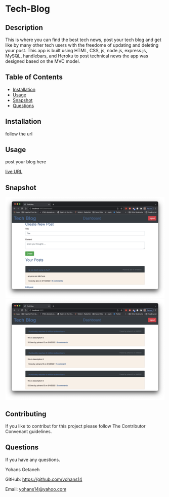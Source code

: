 # Tech-Blog

## Description

This is where you can find the best tech news, post your tech blog and get like by many other tech users with the freedome of updating and deleting your post.
This app is built using HTML, CSS, js, node.js, express.js, MySQL, handlebars, and Heroku to post technical news the app was designed based on the MVC model.

## Table of Contents

- [Installation](#installation)
- [Usage](#usage)
- [Snapshot](#snapshot)
- [Questions](#questions)

## Installation

follow the url

## Usage

post your blog here

[live URL](https://immense-mountain-68759.herokuapp.com/)

## Snapshot

![project Homepage screenshot](./assets/images/Homepage.png)
![project Dashboard screenshot](./assets/images/Dashboard.png)

## Contributing

If you like to contribut for this project please follow The Contributor Convenant guidelines.

## Questions

If you have any questions.

Yohans Getaneh

GitHub: https://github.com/yohans14

Email: yohans14@yahoo.com
